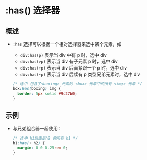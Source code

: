 # :has() 选择器

## 概述

+ `:has` 选择可以根据一个相对选择器来选中某个元素，如

  + `div:has(p)` 表示当 div 中有 p 时，选中 div
  + `div:has(>p)` 表示当 div 有子元素 p 时，选中 div
  + `div:has(+p)` 表示当 div 后面紧跟一个 p 时，选中 div
  + `div:has(~p)` 表示当 div 后续有 p 类型兄弟元素时，选中 div

  ```css
  /* 选中 包含了<boxing> 元素的 <box> 元素中的所有 <img> 元素 */
  box:has(boxing) img {
    border: 5px solid #9c27b0;
  }
  ```

## 示例

+ 与兄弟组合器一起使用：

  ```css
  /* 选中 h1后面是h2 的所有 h1 */
  h1:has(+ h2) {
    margin: 0 0 0.25rem 0;
  }
  ```
